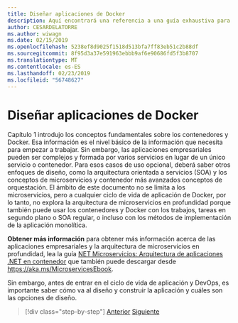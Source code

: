 ```yaml
---
title: Diseñar aplicaciones de Docker
description: Aquí encontrará una referencia a una guía exhaustiva para la arquitectura de microservicios, ya que es un tema que no se detallan en esta guía.
author: CESARDELATORRE
ms.author: wiwagn
ms.date: 02/15/2019
ms.openlocfilehash: 5238ef8d9025f1518d513bfa7ff83eb51c2b88df
ms.sourcegitcommit: 8f95d3a37e591963ebbb9af6e90686fd5f3b8707
ms.translationtype: MT
ms.contentlocale: es-ES
ms.lasthandoff: 02/23/2019
ms.locfileid: "56748627"
---
```

# <a name="design-docker-applications"></a>Diseñar aplicaciones de Docker

Capítulo 1 introdujo los conceptos fundamentales sobre los contenedores y Docker. Esa información es el nivel básico de la información que necesita para empezar a trabajar. Sin embargo, las aplicaciones empresariales pueden ser complejos y formada por varios servicios en lugar de un único servicio o contenedor. Para esos casos de uso opcional, deberá saber otros enfoques de diseño, como la arquitectura orientada a servicios (SOA) y los conceptos de microservicios y contenedor más avanzados conceptos de orquestación. El ámbito de este documento no se limita a los microservicios, pero a cualquier ciclo de vida de aplicación de Docker, por lo tanto, no explora la arquitectura de microservicios en profundidad porque también puede usar los contenedores y Docker con los trabajos, tareas en segundo plano o SOA regular, o incluso con los métodos de implementación de la aplicación monolítica.

**Obtener más información** para obtener más información acerca de las aplicaciones empresariales y la arquitectura de microservicios en profundidad, lea la guía [NET Microservicios: Arquitectura de aplicaciones .NET en contenedor](https://docs.microsoft.com/dotnet/standard/microservices-architecture) que también puede descargar desde <https://aka.ms/MicroservicesEbook>.

Sin embargo, antes de entrar en el ciclo de vida de aplicación y DevOps, es importante saber cómo va al diseño y construir la aplicación y cuáles son las opciones de diseño.

>[!div class="step-by-step"]
>[Anterior](index.md)
>[Siguiente](common-container-design-principles.md)
